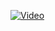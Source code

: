 [![Video](https://img.youtube.com/vi/sal78ACtGTc/maxresdefault.jpg)](https://www.youtube.com/watch?v=sal78ACtGTc)
